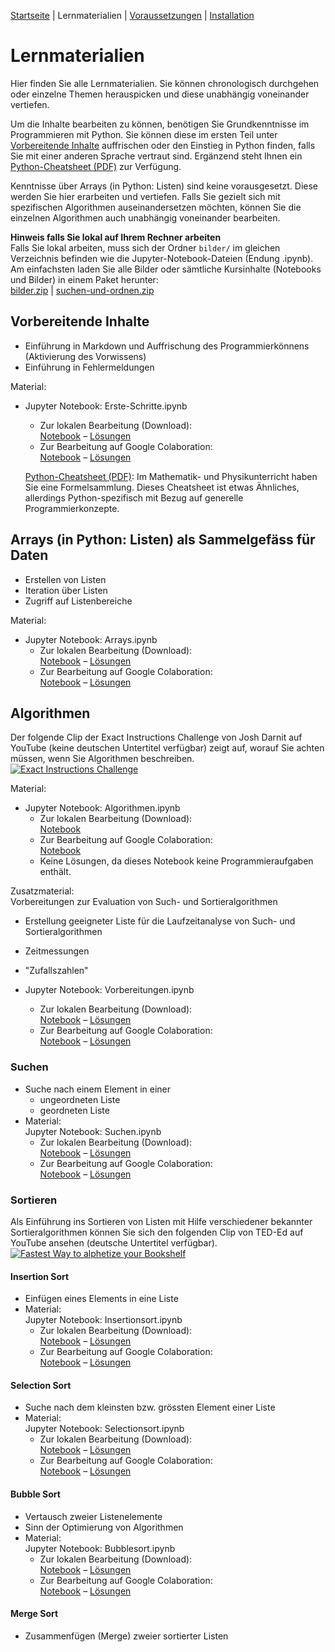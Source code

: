 [Startseite](./index.md) | Lernmaterialien | [Voraussetzungen](./voraussetzungen.md) | [Installation](./installation_anaconda.md)

# Lernmaterialien

Hier finden Sie alle Lernmaterialien. Sie können chronologisch durchgehen oder einzelne Themen herauspicken und diese unabhängig voneinander vertiefen.

Um die Inhalte bearbeiten zu können, benötigen Sie Grundkenntnisse im Programmieren mit Python. Sie können diese im ersten Teil unter [Vorbereitende Inhalte](#vorbereitendes) auffrischen oder den Einstieg in Python finden, falls Sie mit einer anderen Sprache vertraut sind. Ergänzend steht Ihnen ein [Python-Cheatsheet (PDF)](assets/notebooks/downloads/cheatsheet.pdf) zur Verfügung.

Kenntnisse über Arrays (in Python: Listen) sind keine vorausgesetzt. Diese werden Sie hier erarbeiten und vertiefen. Falls Sie gezielt sich mit spezifischen Algorithmen auseinandersetzen möchten, können Sie die einzelnen Algorithmen auch unabhängig voneinander bearbeiten.

**Hinweis falls Sie lokal auf Ihrem Rechner arbeiten**  
Falls Sie lokal arbeiten, muss sich der Ordner `bilder/` im gleichen Verzeichnis befinden wie die Jupyter-Notebook-Dateien (Endung .ipynb). Am einfachsten laden Sie alle Bilder oder sämtliche Kursinhalte (Notebooks und Bilder) in einem Paket herunter:  
[bilder.zip](assets/bilder.zip) | [suchen-und-ordnen.zip](assets/suchen-und-ordnen.zip)

## <span id="vorbereitendes"> Vorbereitende Inhalte

* Einführung in Markdown und Auffrischung des Programmierkönnens (Aktivierung des Vorwissens)
* Einführung in Fehlermeldungen

Material:  

* Jupyter Notebook: Erste-Schritte.ipynb  
  * Zur lokalen Bearbeitung (Download):  
  [Notebook](assets/notebooks/Erste-Schritte.ipynb) – [Lösungen](assets/notebooks/Erste-Schritte-Loesungen.ipynb)
  * Zur Bearbeitung auf Google Colaboration:  
  [Notebook](https://colab.research.google.com/github/donze-informatikunterricht/suchen-und-ordnen/blob/gh-pages/assets/notebooks/Erste-Schritte.ipynb) – [Lösungen](https://colab.research.google.com/github/donze-informatikunterricht/suchen-und-ordnen/blob/gh-pages/assets/notebooks/Erste-Schritte-Loesungen.ipynb)
  
  [Python-Cheatsheet (PDF)](assets/notebooks/downloads/cheatsheet.pdf): Im Mathematik- und Physikunterricht haben Sie eine Formelsammlung. Dieses Cheatsheet ist etwas Ähnliches, allerdings Python-spezifisch mit Bezug auf generelle Programmierkonzepte.

## Arrays (in Python: Listen) als Sammelgefäss für Daten

* Erstellen von Listen
* Iteration über Listen
* Zugriff auf Listenbereiche

Material:  

* Jupyter Notebook: Arrays.ipynb  
  * Zur lokalen Bearbeitung (Download):  
  [Notebook](assets/notebooks/Arrays.ipynb) – [Lösungen](assets/notebooks/Arrays-Loesungen.ipynb)
  * Zur Bearbeitung auf Google Colaboration:  
  [Notebook](https://colab.research.google.com/github/donze-informatikunterricht/suchen-und-ordnen/blob/gh-pages/assets/notebooks/Arrays.ipynb) – [Lösungen](https://colab.research.google.com/github/donze-informatikunterricht/suchen-und-ordnen/blob/gh-pages/assets/notebooks/Arrays-Loesungen.ipynb)

## Algorithmen

Der folgende Clip der Exact Instructions Challenge von Josh Darnit auf YouTube (keine deutschen Untertitel verfügbar) zeigt auf, worauf Sie achten müssen, wenn Sie Algorithmen beschreiben.  
[![Exact Instructions Challenge](https://img.youtube.com/vi/FN2RM-CHkuI/0.jpg)](https://youtu.be/FN2RM-CHkuI)

Material:  

* Jupyter Notebook: Algorithmen.ipynb  
  * Zur lokalen Bearbeitung (Download):  
  [Notebook](assets/notebooks/Algorithmen.ipynb)
  * Zur Bearbeitung auf Google Colaboration:  
  [Notebook](https://colab.research.google.com/github/donze-informatikunterricht/suchen-und-ordnen/blob/gh-pages/assets/notebooks/Algorithmen.ipynb)
  * Keine Lösungen, da dieses Notebook keine Programmieraufgaben enthält.

Zusatzmaterial:  
Vorbereitungen zur Evaluation von Such- und Sortieralgorithmen

* Erstellung geeigneter Liste für die Laufzeitanalyse von Such- und Sortieralgorithmen
* Zeitmessungen
* "Zufallszahlen"

* Jupyter Notebook: Vorbereitungen.ipynb
  * Zur lokalen Bearbeitung (Download):  
  [Notebook](assets/notebooks/Vorbereitungen.ipynb) – [Lösungen](assets/notebooks/Vorbereitungen-Loesungen.ipynb)
  * Zur Bearbeitung auf Google Colaboration:  
  [Notebook](https://colab.research.google.com/github/donze-informatikunterricht/suchen-und-ordnen/blob/gh-pages/assets/notebooks/Vorbereitungen.ipynb) – [Lösungen](https://colab.research.google.com/github/donze-informatikunterricht/suchen-und-ordnen/blob/gh-pages/assets/notebooks/Vorbereitungen-Loesungen.ipynb)

### Suchen

* Suche nach einem Element in einer
  * ungeordneten Liste
  * geordneten Liste
* Material:  
  Jupyter Notebook: Suchen.ipynb  
  * Zur lokalen Bearbeitung (Download):  
  [Notebook](assets/notebooks/Suchen.ipynb) – [Lösungen](assets/notebooks/Suchen-Loesungen.ipynb)
  * Zur Bearbeitung auf Google Colaboration:  
  [Notebook](https://colab.research.google.com/github/donze-informatikunterricht/suchen-und-ordnen/blob/gh-pages/assets/notebooks/Suchen.ipynb) – [Lösungen](https://colab.research.google.com/github/donze-informatikunterricht/suchen-und-ordnen/blob/gh-pages/assets/notebooks/Suchen-Loesungen.ipynb)

### Sortieren

Als Einführung ins Sortieren von Listen mit Hilfe verschiedener bekannter Sortieralgorithmen können Sie sich den folgenden Clip von TED-Ed auf YouTube ansehen (deutsche Untertitel verfügbar).  
[![Fastest Way to alphetize your Bookshelf](https://img.youtube.com/vi/WaNLJf8xzC4/0.jpg)](https://youtu.be/WaNLJf8xzC4)

#### Insertion Sort
  
* Einfügen eines Elements in eine Liste
* Material:  
  Jupyter Notebook: Insertionsort.ipynb  
  * Zur lokalen Bearbeitung (Download):  
  [Notebook](assets/notebooks/Insertionsort.ipynb) – [Lösungen](assets/notebooks/Insertionsort-Loesungen.ipynb)
  * Zur Bearbeitung auf Google Colaboration:  
  [Notebook](https://colab.research.google.com/github/donze-informatikunterricht/suchen-und-ordnen/blob/gh-pages/assets/notebooks/Insertionsort.ipynb) – [Lösungen](https://colab.research.google.com/github/donze-informatikunterricht/suchen-und-ordnen/blob/gh-pages/assets/notebooks/Insertionsort-Loesungen.ipynb)

#### Selection Sort

* Suche nach dem kleinsten bzw. grössten Element einer Liste
* Material:  
  Jupyter Notebook: Selectionsort.ipynb  
  * Zur lokalen Bearbeitung (Download):  
  [Notebook](assets/notebooks/Selectionsort.ipynb) – [Lösungen](assets/notebooks/Selectionsort-Loesungen.ipynb)
  * Zur Bearbeitung auf Google Colaboration:  
  [Notebook](https://colab.research.google.com/github/donze-informatikunterricht/suchen-und-ordnen/blob/gh-pages/assets/notebooks/Selectionsort.ipynb) – [Lösungen](https://colab.research.google.com/github/donze-informatikunterricht/suchen-und-ordnen/blob/gh-pages/assets/notebooks/Selectionsort-Loesungen.ipynb)

#### Bubble Sort

* Vertausch zweier Listenelemente
* Sinn der Optimierung von Algorithmen
* Material:  
  Jupyter Notebook: Bubblesort.ipynb  
  * Zur lokalen Bearbeitung (Download):  
  [Notebook](assets/notebooks/Bubblesort.ipynb) – [Lösungen](assets/notebooks/Bubblesort-Loesungen.ipynb)
  * Zur Bearbeitung auf Google Colaboration:  
  [Notebook](https://colab.research.google.com/github/donze-informatikunterricht/suchen-und-ordnen/blob/gh-pages/assets/notebooks/Bubblesort.ipynb) – [Lösungen](https://colab.research.google.com/github/donze-informatikunterricht/suchen-und-ordnen/blob/gh-pages/assets/notebooks/Bubblesort-Loesungen.ipynb)

#### Merge Sort

* Zusammenfügen (Merge) zweier sortierter Listen